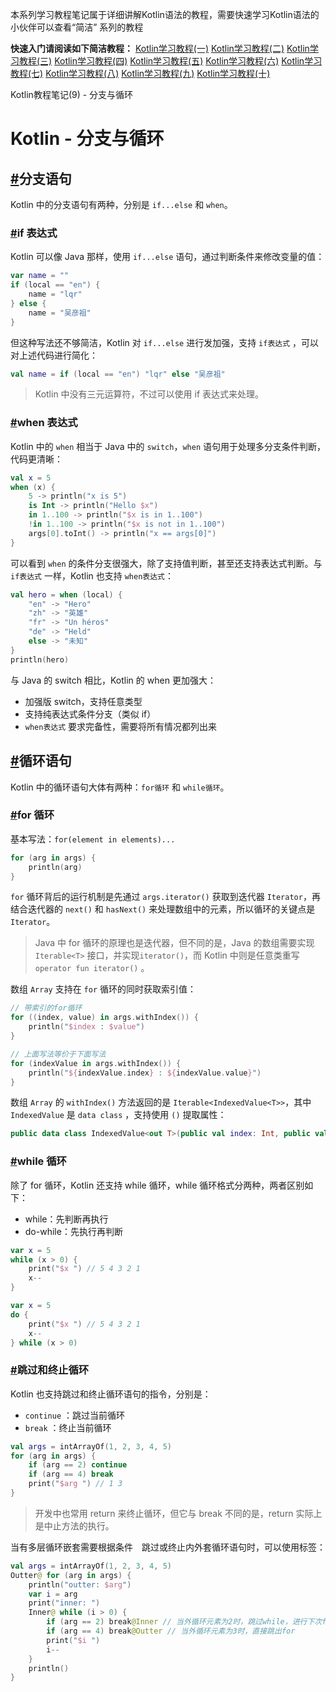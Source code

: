 本系列学习教程笔记属于详细讲解Kotlin语法的教程，需要快速学习Kotlin语法的小伙伴可以查看“简洁” 系列的教程

**快速入门请阅读如下简洁教程：**
[Kotlin学习教程(一)](https://developer.aliyun.com/article/1618222?source=5176.11533457&userCode=ywqc0ubl)
[Kotlin学习教程(二)](https://developer.aliyun.com/article/1618225?source=5176.11533457&userCode=ywqc0ubl)
[Kotlin学习教程(三)](https://developer.aliyun.com/article/1618227?source=5176.11533457&userCode=ywqc0ubl)
[Kotlin学习教程(四)](https://developer.aliyun.com/article/1618229?source=5176.11533457&userCode=ywqc0ubl)
[Kotlin学习教程(五)](https://developer.aliyun.com/article/1618573?source=5176.11533457&userCode=ywqc0ubl)
[Kotlin学习教程(六)](https://developer.aliyun.com/article/1618575?source=5176.11533457&userCode=ywqc0ubl)
[Kotlin学习教程(七)](https://developer.aliyun.com/article/1618580?source=5176.11533457&userCode=ywqc0ubl)
[Kotlin学习教程(八)](https://developer.aliyun.com/article/1618834?source=5176.11533457&userCode=ywqc0ubl)
[Kotlin学习教程(九)](https://developer.aliyun.com/article/1618841?source=5176.11533457&userCode=ywqc0ubl)
[Kotlin学习教程(十)](https://developer.aliyun.com/article/1618844?source=5176.11533457&userCode=ywqc0ubl)



  Kotlin教程笔记(9) - 分支与循环



# Kotlin - 分支与循环



## [#](https://fullstackaction.github.io/pages/9e247e/#分支语句)分支语句

Kotlin 中的分支语句有两种，分别是 `if...else` 和 `when`。

### [#](https://fullstackaction.github.io/pages/9e247e/#if-表达式)if 表达式

Kotlin 可以像 Java 那样，使用 `if...else` 语句，通过判断条件来修改变量的值：

```kotlin
var name = ""
if (local == "en") {
    name = "lqr"
} else {
    name = "吴彦祖"
}
```

但这种写法还不够简洁，Kotlin 对 `if...else` 进行发加强，支持 `if表达式` ，可以对上述代码进行简化：

```kotlin
val name = if (local == "en") "lqr" else "吴彦祖"
```

> Kotlin 中没有三元运算符，不过可以使用 if 表达式来处理。

### [#](https://fullstackaction.github.io/pages/9e247e/#when-表达式)when 表达式

Kotlin 中的 `when` 相当于 Java 中的 `switch`，`when` 语句用于处理多分支条件判断，代码更清晰：

```kotlin
val x = 5
when (x) {
    5 -> println("x is 5")
    is Int -> println("Hello $x")
    in 1..100 -> println("$x is in 1..100")
    !in 1..100 -> println("$x is not in 1..100")
    args[0].toInt() -> println("x == args[0]")
}
```

可以看到 `when` 的条件分支很强大，除了支持值判断，甚至还支持表达式判断。与 `if表达式` 一样，Kotlin 也支持 `when表达式`：

```kotlin
val hero = when (local) {
    "en" -> "Hero"
    "zh" -> "英雄"
    "fr" -> "Un héros"
    "de" -> "Held"
    else -> "未知"
}
println(hero)
```

与 Java 的 switch 相比，Kotlin 的 when 更加强大：

- 加强版 switch，支持任意类型
- 支持纯表达式条件分支（类似 if）
- `when表达式` 要求完备性，需要将所有情况都列出来

## [#](https://fullstackaction.github.io/pages/9e247e/#循环语句)循环语句

Kotlin 中的循环语句大体有两种：`for循环` 和 `while循环`。

### [#](https://fullstackaction.github.io/pages/9e247e/#for-循环)for 循环

基本写法：`for(element in elements)...`

```kotlin
for (arg in args) {
    println(arg)
}
```

`for` 循环背后的运行机制是先通过 `args.iterator()` 获取到迭代器 `Iterator`，再结合迭代器的 `next()` 和 `hasNext()` 来处理数组中的元素，所以循环的关键点是 `Iterator`。

> Java 中 for 循环的原理也是迭代器，但不同的是，Java 的数组需要实现 `Iterable<T>` 接口，并实现`iterator()`，而 Kotlin 中则是任意类重写 `operator fun iterator()` 。

数组 `Array` 支持在 `for` 循环的同时获取索引值：

```kotlin
// 带索引的for循环
for ((index, value) in args.withIndex()) {
    println("$index : $value")
}

// 上面写法等价于下面写法
for (indexValue in args.withIndex()) {
    println("${indexValue.index} : ${indexValue.value}")
}
```

数组 `Array` 的 `withIndex()` 方法返回的是 `Iterable<IndexedValue<T>>`，其中 `IndexedValue` 是 `data class` ，支持使用 `()` 提取属性：

```kotlin
public data class IndexedValue<out T>(public val index: Int, public val value: T)
```

### [#](https://fullstackaction.github.io/pages/9e247e/#while-循环)while 循环

除了 for 循环，Kotlin 还支持 while 循环，while 循环格式分两种，两者区别如下：

- while：先判断再执行
- do-while：先执行再判断

```kotlin
var x = 5
while (x > 0) {
    print("$x ") // 5 4 3 2 1
    x--
}

var x = 5
do {
    print("$x ") // 5 4 3 2 1
    x--
} while (x > 0)
```

### [#](https://fullstackaction.github.io/pages/9e247e/#跳过和终止循环)跳过和终止循环

Kotlin 也支持跳过和终止循环语句的指令，分别是：

- `continue` ：跳过当前循环
- `break` ：终止当前循环

```kotlin
val args = intArrayOf(1, 2, 3, 4, 5)
for (arg in args) {
    if (arg == 2) continue
    if (arg == 4) break
    print("$arg ") // 1 3
}
```

> 开发中也常用 return 来终止循环，但它与 break 不同的是，return 实际上是中止方法的执行。

当有多层循环嵌套需要根据条件　跳过或终止内外套循环语句时，可以使用标签：

```kotlin
val args = intArrayOf(1, 2, 3, 4, 5)
Outter@ for (arg in args) {
    println("outter: $arg")
    var i = arg
    print("inner: ")
    Inner@ while (i > 0) {
        if (arg == 2) break@Inner // 当外循环元素为2时，跳过while，进行下次for
        if (arg == 4) break@Outter // 当外循环元素为3时，直接跳出for
        print("$i ")
        i--
    }
    println()
}
```